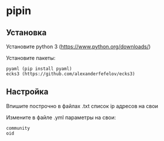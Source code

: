 # pipin

## Установка

Установите python 3 (https://www.python.org/downloads/)

Установите пакеты:

    pyaml (pip install pyaml)
    ecks3 (https://github.com/alexanderfefelov/ecks3)

## Настройка

Впишите построчно в файлах .txt список ip адресов на свои

Измените в файле .yml параметры на свои:

    community
    oid
